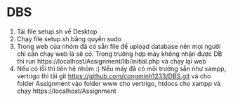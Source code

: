 # DBS
1. Tải file setup.sh về Desktop
2. Chạy file setup.sh bằng quyền sudo
3. Trong web của nhóm đã có sẵn file để upload database nên mọi người chỉ cần chạy web là sẽ có. Trong trường hợp máy không nhận được DB thì run https://localhost/Assignment/lib/initial.php và chạy lại web
4. Nếu có lỗi thì liên hệ nhóm :) Nếu máy đã có môi trường sẵn như xampp, vertrigo thì tải git https://github.com/congminh1233/DBS.git và cho folder Assignment vào folder www cho vertrigo, htdocs cho xampp và chạy https://localhost/Assignment
